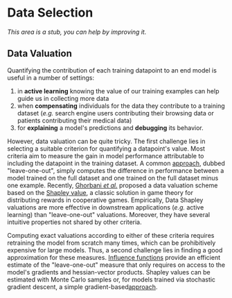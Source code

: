 # Data Selection
_This area is a stub, you can help by improving it._


## Data Valuation
Quantifying the contribution of each training datapoint to an end model is useful in a number of settings: 
1. in __active learning__ knowing the value of our training examples can help guide us in collecting more data
2. when __compensating__ individuals for the data they contribute to a training dataset (_e.g._ search engine users contributing their browsing data or patients contributing their medical data)
3. for __explaining__ a model's predictions and __debugging__ its behavior.

However, data valuation can be quite tricky.
The first challenge lies in selecting a suitable criterion for quantifying a datapoint's value. Most criteria aim to measure the gain in model performance attributable to including the datapoint in the training dataset. A common [approach](https://conservancy.umn.edu/handle/11299/37076), dubbed "leave-one-out", simply computes the difference in performance between a model trained on the full dataset and one trained on the full dataset minus one example. Recently, [Ghorbani _et al._](https://proceedings.mlr.press/v97/ghorbani19c/ghorbani19c.pdf) proposed a data valuation scheme based on the [Shapley value](https://en.wikipedia.org/wiki/Shapley_value), a classic solution in game theory for distributing rewards in cooperative games. Empirically, Data Shapley valuations are more effective in downstream applications (_e.g._ active learning) than "leave-one-out" valuations. Moreover, they have several intuitive properties not shared by other criteria.


Computing exact valuations according to either of these criteria requires retraining the model from scratch many times, which can be prohibitively expensive for large models. Thus, a second challenge lies in finding a good approximation for these measures. [Influence functions](https://arxiv.org/pdf/1703.04730.pdf) provide an efficient estimate of the "leave-one-out" measure that only requires on access to the model's gradients and hessian-vector products. Shapley values can be estimated with Monte Carlo samples or, for models trained via stochastic gradient descent, a simple gradient-based[approach](https://proceedings.mlr.press/v97/ghorbani19c/ghorbani19c.pdf). 
 
